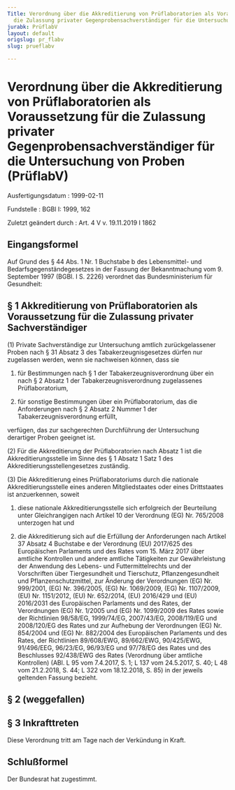 ```yaml
---
Title: Verordnung über die Akkreditierung von Prüflaboratorien als Voraussetzung für
  die Zulassung privater Gegenprobensachverständiger für die Untersuchung von Proben
jurabk: PrüflabV
layout: default
origslug: pr_flabv
slug: prueflabv

---
```


# Verordnung über die Akkreditierung von Prüflaboratorien als Voraussetzung für die Zulassung privater Gegenprobensachverständiger für die Untersuchung von Proben (PrüflabV)

Ausfertigungsdatum
:   1999-02-11

Fundstelle
:   BGBl I: 1999, 162

Zuletzt geändert durch
:   Art. 4 V v. 19.11.2019 I 1862


## Eingangsformel

Auf Grund des § 44 Abs. 1 Nr. 1 Buchstabe b des Lebensmittel- und Bedarfsgegenständegesetzes in der Fassung der Bekanntmachung vom 9. September 1997 (BGBl. I S. 2226) verordnet das Bundesministerium für Gesundheit:


## § 1 Akkreditierung von Prüflaboratorien als Voraussetzung für die Zulassung privater Sachverständiger

(1) Private Sachverständige zur Untersuchung amtlich zurückgelassener Proben nach § 31 Absatz 3 des Tabakerzeugnisgesetzes dürfen nur zugelassen werden, wenn sie nachweisen können, dass sie

1.  für Bestimmungen nach § 1 der Tabakerzeugnisverordnung über ein nach § 2 Absatz 1 der Tabakerzeugnisverordnung zugelassenes Prüflaboratorium,


2.  für sonstige Bestimmungen über ein Prüflaboratorium, das die Anforderungen nach § 2 Absatz 2 Nummer 1 der Tabakerzeugnisverordnung erfüllt,



verfügen, das zur sachgerechten Durchführung der Untersuchung derartiger Proben geeignet ist.

(2) Für die Akkreditierung der Prüflaboratorien nach Absatz 1 ist die Akkreditierungsstelle im Sinne des § 1 Absatz 1 Satz 1 des Akkreditierungsstellengesetzes zuständig.

(3) Die Akkreditierung eines Prüflaboratoriums durch die nationale Akkreditierungsstelle eines anderen Mitgliedstaates oder eines Drittstaates ist anzuerkennen, soweit

1.  diese nationale Akkreditierungsstelle sich erfolgreich der Beurteilung unter Gleichrangigen nach Artikel 10 der Verordnung (EG) Nr. 765/2008 unterzogen hat und


2.  die Akkreditierung sich auf die Erfüllung der Anforderungen nach Artikel 37 Absatz 4 Buchstabe e der Verordnung (EU) 2017/625 des Europäischen Parlaments und des Rates vom 15. März 2017 über amtliche Kontrollen und andere amtliche Tätigkeiten zur Gewährleistung der Anwendung des Lebens- und Futtermittelrechts und der Vorschriften über Tiergesundheit und Tierschutz, Pflanzengesundheit und Pflanzenschutzmittel, zur Änderung der Verordnungen (EG) Nr. 999/2001, (EG) Nr. 396/2005, (EG) Nr. 1069/2009, (EG) Nr. 1107/2009, (EU) Nr. 1151/2012, (EU) Nr. 652/2014, (EU) 2016/429 und (EU) 2016/2031 des Europäischen Parlaments und des Rates, der Verordnungen (EG) Nr. 1/2005 und (EG) Nr. 1099/2009 des Rates sowie der Richtlinien 98/58/EG, 1999/74/EG, 2007/43/EG, 2008/119/EG und 2008/120/EG des Rates und zur Aufhebung der Verordnungen (EG) Nr. 854/2004 und (EG) Nr. 882/2004 des Europäischen Parlaments und des Rates, der Richtlinien 89/608/EWG, 89/662/EWG, 90/425/EWG, 91/496/EEG, 96/23/EG, 96/93/EG und 97/78/EG des Rates und des Beschlusses 92/438/EWG des Rates (Verordnung über amtliche Kontrollen) (ABl. L 95 vom 7.4.2017, S. 1; L 137 vom 24.5.2017, S. 40; L 48 vom 21.2.2018, S. 44; L 322 vom 18.12.2018, S. 85) in der jeweils geltenden Fassung bezieht.





## § 2 (weggefallen)


## § 3 Inkrafttreten

Diese Verordnung tritt am Tage nach der Verkündung in Kraft.


## Schlußformel

Der Bundesrat hat zugestimmt.


